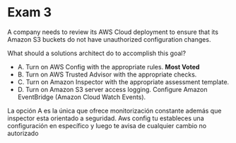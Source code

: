 # Exam 3

A company needs to review its AWS Cloud deployment to ensure that its Amazon S3 buckets do not have unauthorized configuration changes.

What should a solutions architect do to accomplish this goal?

- A. Turn on AWS Config with the appropriate rules. **Most Voted**
- B. Turn on AWS Trusted Advisor with the appropriate checks.
- C. Turn on Amazon Inspector with the appropriate assessment template.
- D. Turn on Amazon S3 server access logging. Configure Amazon EventBridge (Amazon Cloud Watch Events).

La opción A es la única que ofrece monitorización constante además que inspector esta orientado a seguridad. Aws config tu estableces una configuración en específico y luego te avisa de cualquier cambio no autorizado